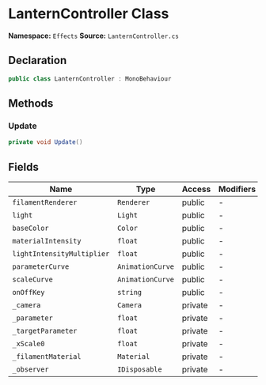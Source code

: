 # LanternController Class

**Namespace:** `Effects`
**Source:** `LanternController.cs`

## Declaration

```csharp
public class LanternController : MonoBehaviour
```

## Methods

### Update

```csharp
private void Update()
```

## Fields

| Name | Type | Access | Modifiers |
|------|------|--------|-----------|
| `filamentRenderer` | `Renderer` | public | - |
| `light` | `Light` | public | - |
| `baseColor` | `Color` | public | - |
| `materialIntensity` | `float` | public | - |
| `lightIntensityMultiplier` | `float` | public | - |
| `parameterCurve` | `AnimationCurve` | public | - |
| `scaleCurve` | `AnimationCurve` | public | - |
| `onOffKey` | `string` | public | - |
| `_camera` | `Camera` | private | - |
| `_parameter` | `float` | private | - |
| `_targetParameter` | `float` | private | - |
| `_xScale0` | `float` | private | - |
| `_filamentMaterial` | `Material` | private | - |
| `_observer` | `IDisposable` | private | - |

